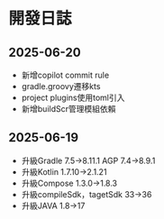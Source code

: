 # 開發日誌

## 2025-06-20
- 新增copilot commit rule
- gradle.groovy遷移kts
- project plugins使用toml引入
- 新增buildScr管理模組依賴

## 2025-06-19
- 升級Gradle 7.5->8.11.1 AGP 7.4->8.9.1
- 升級Kotlin 1.7.10->2.1.21
- 升級Compose 1.3.0->1.8.3
- 升級compileSdk，tagetSdk 33->36
- 升級JAVA 1.8->17


